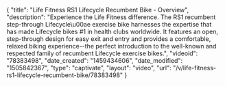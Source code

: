 {
    "title": "Life Fitness RS1 Lifecycle Recumbent Bike - Overview",
    "description": "Experience the Life Fitness difference. The RS1 recumbent step-through Lifecycle\u00ae exercise bike harnesses the expertise that has made Lifecycle bikes #1 in health clubs worldwide. It features an open, step-through design for easy exit and entry and provides a comfortable, relaxed biking experience--the perfect introduction to the well-known and respected family of recumbent Lifecycle exercise bikes.",
    "videoid": "78383498",
    "date_created": "1459434606",
    "date_modified": "1505842367",
    "type": "captivate",
    "layout": "video",
    "url": "\/v\/life-fitness-rs1-lifecycle-recumbent-bike\/78383498"
}